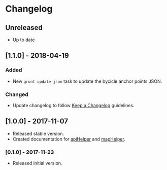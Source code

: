 # Changelog

## Unreleased

* Up to date

## [1.1.0] - 2018-04-19

### Added

* New `grunt update-json` task to update the bycicle anchor points JSON.

### Changed

* Update changelog to follow [Keep a Changelog](http://keepachangelog.com/en/1.0.0/) guidelines.

## [1.0.0] - 2017-11-07

* Released stable version.
* Created documentation for [apiHelper](/docs/apiHelper.md) and [mapHelper](/docs/mapHelper.md).

### [0.1.0] - 2017-11-23

* Released initial version.
